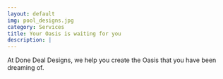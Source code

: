 ```yaml
---
layout: default
img: pool_designs.jpg
category: Services
title: Your Oasis is waiting for you
description: |
---
```

  At Done Deal Designs, we help you create the Oasis that you have been dreaming of.
